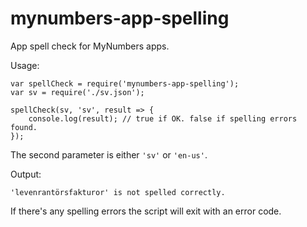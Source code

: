 # mynumbers-app-spelling
App spell check for MyNumbers apps.

Usage:
```
var spellCheck = require('mynumbers-app-spelling');
var sv = require('./sv.json');

spellCheck(sv, 'sv', result => {
    console.log(result); // true if OK. false if spelling errors found.
});
```

The second parameter is either `'sv'` or `'en-us'`.

Output:
```
'levenrantörsfakturor' is not spelled correctly.
```

If there's any spelling errors the script will exit with an error code.

